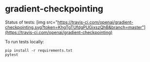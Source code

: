 # gradient-checkpointing

Status of tests: [img src="https://travis-ci.com/openai/gradient-checkpointing.svg?token=KhgTgTUfdgPUGixszQhB&branch=master"](https://travis-ci.com/openai/gradient-checkpointing)

To run tests locally:
```
pip install -r requirements.txt
pytest
```
